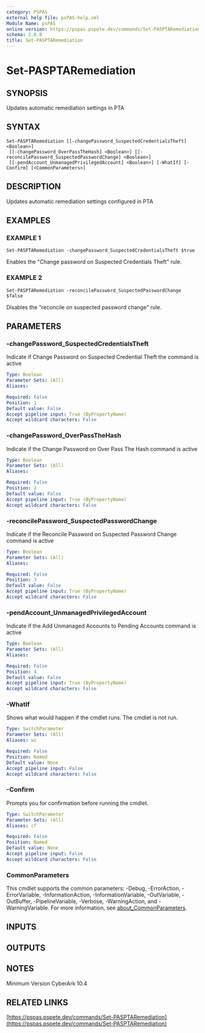 ```yaml
---
category: PSPAS
external help file: psPAS-help.xml
Module Name: psPAS
online version: https://pspas.pspete.dev/commands/Set-PASPTARemediation
schema: 2.0.0
title: Set-PASPTARemediation
---
```


# Set-PASPTARemediation

## SYNOPSIS
Updates automatic remediation settings in PTA

## SYNTAX

```
Set-PASPTARemediation [[-changePassword_SuspectedCredentialsTheft] <Boolean>]
 [[-changePassword_OverPassTheHash] <Boolean>] [[-reconcilePassword_SuspectedPasswordChange] <Boolean>]
 [[-pendAccount_UnmanagedPrivilegedAccount] <Boolean>] [-WhatIf] [-Confirm] [<CommonParameters>]
```

## DESCRIPTION
Updates automatic remediation settings configured in PTA

## EXAMPLES

### EXAMPLE 1
```
Set-PASPTARemediation -changePassword_SuspectedCredentialsTheft $true
```

Enables the "Change password on Suspected Credentials Theft" rule.

### EXAMPLE 2
```
Set-PASPTARemediation -reconcilePassword_SuspectedPasswordChange $false
```

Disables the "reconcile on suspected password change" rule.

## PARAMETERS

### -changePassword_SuspectedCredentialsTheft
Indicate if Change Password on Suspected Credential Theft the command is active

```yaml
Type: Boolean
Parameter Sets: (All)
Aliases:

Required: False
Position: 1
Default value: False
Accept pipeline input: True (ByPropertyName)
Accept wildcard characters: False
```

### -changePassword_OverPassTheHash
Indicate if the Change Password on Over Pass The Hash command is active

```yaml
Type: Boolean
Parameter Sets: (All)
Aliases:

Required: False
Position: 2
Default value: False
Accept pipeline input: True (ByPropertyName)
Accept wildcard characters: False
```

### -reconcilePassword_SuspectedPasswordChange
Indicate if the Reconcile Password on Suspected Password Change command is active

```yaml
Type: Boolean
Parameter Sets: (All)
Aliases:

Required: False
Position: 3
Default value: False
Accept pipeline input: True (ByPropertyName)
Accept wildcard characters: False
```

### -pendAccount_UnmanagedPrivilegedAccount
Indicate if the Add Unmanaged Accounts to Pending Accounts command is active

```yaml
Type: Boolean
Parameter Sets: (All)
Aliases:

Required: False
Position: 4
Default value: False
Accept pipeline input: True (ByPropertyName)
Accept wildcard characters: False
```

### -WhatIf
Shows what would happen if the cmdlet runs.
The cmdlet is not run.

```yaml
Type: SwitchParameter
Parameter Sets: (All)
Aliases: wi

Required: False
Position: Named
Default value: None
Accept pipeline input: False
Accept wildcard characters: False
```

### -Confirm
Prompts you for confirmation before running the cmdlet.

```yaml
Type: SwitchParameter
Parameter Sets: (All)
Aliases: cf

Required: False
Position: Named
Default value: None
Accept pipeline input: False
Accept wildcard characters: False
```

### CommonParameters
This cmdlet supports the common parameters: -Debug, -ErrorAction, -ErrorVariable, -InformationAction, -InformationVariable, -OutVariable, -OutBuffer, -PipelineVariable, -Verbose, -WarningAction, and -WarningVariable. For more information, see [about_CommonParameters](http://go.microsoft.com/fwlink/?LinkID=113216).

## INPUTS

## OUTPUTS

## NOTES
Minimum Version CyberArk 10.4

## RELATED LINKS

[https://pspas.pspete.dev/commands/Set-PASPTARemediation](https://pspas.pspete.dev/commands/Set-PASPTARemediation)

